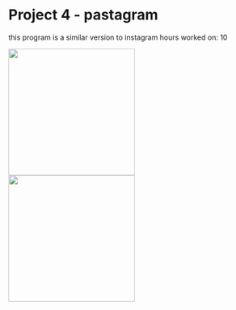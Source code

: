 # Project 4 - pastagram 
this program is a similar version to instagram 
hours worked on: 10

<img src="http://g.recordit.co/5ANE7xYgzK.gif" width=250><br>
<img src="http://g.recordit.co/5wnvRZuQqQ.gif" width=250><br>


